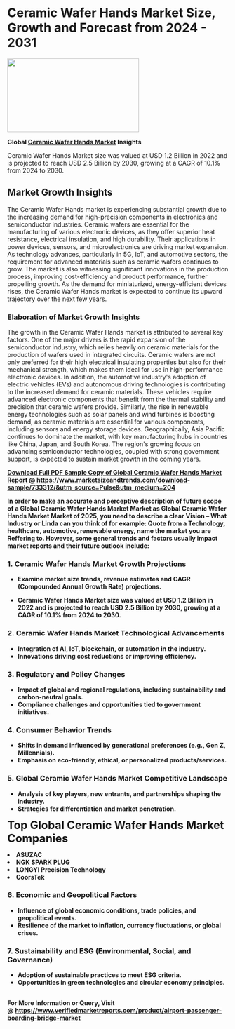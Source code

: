 <H1>Ceramic Wafer Hands Market Size, Growth and Forecast from 2024 - 2031</H1><img class="aligncenter size-medium wp-image-584254" src="https://thirdeyenews.in/wp-content/uploads/2024/09/Global-Market-Research-300x168.jpeg" alt="" width="300" height="168" /><p><strong>Global&nbsp;<a href="https://www.marketsizeandtrends.com/download-sample/733312/&amp;utm_source=Pulse&amp;utm_medium=204">Ceramic Wafer Hands Market</a> Insights</strong></p><p>Ceramic Wafer Hands Market size was valued at USD 1.2 Billion in 2022 and is projected to reach USD 2.5 Billion by 2030, growing at a CAGR of 10.1% from 2024 to 2030.</p><p><h2>Market Growth Insights</h2> The Ceramic Wafer Hands market is experiencing substantial growth due to the increasing demand for high-precision components in electronics and semiconductor industries. Ceramic wafers are essential for the manufacturing of various electronic devices, as they offer superior heat resistance, electrical insulation, and high durability. Their applications in power devices, sensors, and microelectronics are driving market expansion. As technology advances, particularly in 5G, IoT, and automotive sectors, the requirement for advanced materials such as ceramic wafers continues to grow. The market is also witnessing significant innovations in the production process, improving cost-efficiency and product performance, further propelling growth. As the demand for miniaturized, energy-efficient devices rises, the Ceramic Wafer Hands market is expected to continue its upward trajectory over the next few years. <p><strong><a href="#"></a></strong></p> <h3>Elaboration of Market Growth Insights</h3> The growth in the Ceramic Wafer Hands market is attributed to several key factors. One of the major drivers is the rapid expansion of the semiconductor industry, which relies heavily on ceramic materials for the production of wafers used in integrated circuits. Ceramic wafers are not only preferred for their high electrical insulating properties but also for their mechanical strength, which makes them ideal for use in high-performance electronic devices. In addition, the automotive industry's adoption of electric vehicles (EVs) and autonomous driving technologies is contributing to the increased demand for ceramic materials. These vehicles require advanced electronic components that benefit from the thermal stability and precision that ceramic wafers provide. Similarly, the rise in renewable energy technologies such as solar panels and wind turbines is boosting demand, as ceramic materials are essential for various components, including sensors and energy storage devices. Geographically, Asia Pacific continues to dominate the market, with key manufacturing hubs in countries like China, Japan, and South Korea. The region's growing focus on advancing semiconductor technologies, coupled with strong government support, is expected to sustain market growth in the coming years. <p><strong><a href="#"></p><p><span class=""><strong>Download Full PDF Sample Copy of Global Ceramic Wafer Hands Market Report</strong> @ <a href="https://www.marketsizeandtrends.com/download-sample/733312/&amp;utm_source=Pulse&amp;utm_medium=204" target="_blank">https://www.marketsizeandtrends.com/download-sample/733312/&amp;utm_source=Pulse&amp;utm_medium=204</a></span></p><p>In order to make an accurate and perceptive description of future scope of a Global&nbsp;Ceramic Wafer Hands Market Market as Global&nbsp;Ceramic Wafer Hands Market Market of 2025, you need to describe a clear Vision &ndash; What Industry or Linda can you think of for example: Quote from a Technology, healthcare, automotive, renewable energy, name the market you are Reffering to. However, some general trends and factors usually impact market reports and their future outlook include:</p><h3>1.&nbsp;<strong>Ceramic Wafer Hands Market Growth Projections</strong></h3><ul><li>Examine market size trends, revenue estimates and CAGR (Compounded Annual Growth Rate) projections.</li><li><p>Ceramic Wafer Hands Market size was valued at USD 1.2 Billion in 2022 and is projected to reach USD 2.5 Billion by 2030, growing at a CAGR of 10.1% from 2024 to 2030.</p></li></ul><h3>2.&nbsp;<strong>Ceramic Wafer Hands Market Technological Advancements</strong></h3><ul><li>Integration of AI, IoT, blockchain, or automation in the industry.</li><li>Innovations driving cost reductions or improving efficiency.</li></ul><h3>3.&nbsp;<strong>Regulatory and Policy Changes</strong></h3><ul><li>Impact of global and regional regulations, including sustainability and carbon-neutral goals.</li><li>Compliance challenges and opportunities tied to government initiatives.</li></ul><h3>4.&nbsp;<strong>Consumer Behavior Trends</strong></h3><ul><li>Shifts in demand influenced by generational preferences (e.g., Gen Z, Millennials).</li><li>Emphasis on eco-friendly, ethical, or personalized products/services.</li></ul><h3>5.&nbsp;<strong>Global Ceramic Wafer Hands Market Competitive Landscape</strong></h3><ul><li>Analysis of key players, new entrants, and partnerships shaping the industry.</li><li>Strategies for differentiation and market penetration.</li></ul><p data-pm-slice="1 1 []"><span style="color: inherit; font-family: inherit; font-size: 25px;">Top Global Ceramic Wafer Hands Market Companies</span></p><div class="" data-test-id=""><p><li>ASUZAC</li><li> NGK SPARK PLUG</li><li> LONGYI Precision Technology</li><li> CoorsTek</li></p></div><h3>6.&nbsp;<strong>Economic and Geopolitical Factors</strong></h3><ul><li>Influence of global economic conditions, trade policies, and geopolitical events.</li><li>Resilience of the market to inflation, currency fluctuations, or global crises.</li></ul><h3>7.&nbsp;<strong>Sustainability and ESG (Environmental, Social, and Governance)</strong></h3><ul><li>Adoption of sustainable practices to meet ESG criteria.</li><li>Opportunities in green technologies and circular economy principles.</li></ul><h2><strong style="font-size: 14px;">For More Information or Query, Visit @&nbsp;</strong><a style="background-color: #ffffff; font-size: 14px;" href="https://www.marketsizeandtrends.com/report/ceramic-wafer-hands-market/" target="_blank">https://www.verifiedmarketreports.com/product/airport-passenger-boarding-bridge-market</a></h2>
